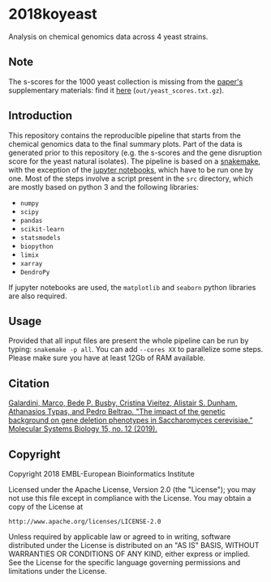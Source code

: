 2018koyeast
===========

Analysis on chemical genomics data across 4 yeast strains.

Note
----

The s-scores for the 1000 yeast collection is missing from the [paper's](https://www.embopress.org/doi/full/10.15252/msb.20198831)
supplementary materials: find it [here](https://github.com/mgalardini/2018koyeast/raw/master/out/yeasts_scores.txt.gz) (`out/yeast_scores.txt.gz`).

Introduction
------------

This repository contains the reproducible pipeline that starts from the
chemical genomics data to the final summary plots. Part of the data is generated
prior to this repository (e.g. the s-scores and the gene disruption score for
the yeast natural isolates). The pipeline is based on a [snakemake](https://snakemake.readthedocs.io/),
with the exception of the [jupyter notebooks](https://jupyter.org/), which have to be run one by one.
Most of the steps involve a script present in the `src` directory, which are mostly based on python 3
and the following libraries:

* `numpy`
* `scipy`
* `pandas`
* `scikit-learn`
* `statsmodels`
* `biopython`
* `limix`
* `xarray`
* `DendroPy`

If jupyter notebooks are used, the `matplotlib` and `seaborn` python libraries are also required.

Usage
-----

Provided that all input files are present the whole pipeline can be run by typing: `snakemake -p all`.
You can add `--cores XX` to parallelize some steps. Please make sure you have at least 12Gb of RAM available.

Citation
--------

[Galardini, Marco, Bede P. Busby, Cristina Vieitez, Alistair S. Dunham, Athanasios Typas, and Pedro Beltrao. "The impact of the genetic background on gene deletion phenotypes in Saccharomyces cerevisiae." Molecular Systems Biology 15, no. 12 (2019).](https://www.embopress.org/doi/full/10.15252/msb.20198831)

Copyright
---------

Copyright 2018 EMBL-European Bioinformatics Institute

Licensed under the Apache License, Version 2.0 (the "License");
you may not use this file except in compliance with the License.
You may obtain a copy of the License at

    http://www.apache.org/licenses/LICENSE-2.0

Unless required by applicable law or agreed to in writing, software
distributed under the License is distributed on an "AS IS" BASIS,
WITHOUT WARRANTIES OR CONDITIONS OF ANY KIND, either express or implied.
See the License for the specific language governing permissions and
limitations under the License.
